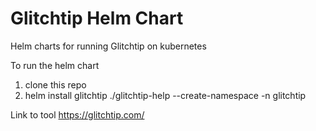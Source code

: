 # Glitchtip Helm Chart
Helm charts for running Glitchtip on kubernetes

To run the helm chart
1) clone this repo
2) helm install glitchtip ./glitchtip-help --create-namespace -n glitchtip

Link to tool
https://glitchtip.com/

